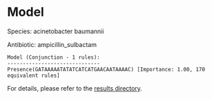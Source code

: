 
# Model

Species: acinetobacter baumannii

Antibiotic: ampicillin_sulbactam

```
Model (Conjunction - 1 rules):
------------------------------
Presence(GATAAAAATATATCATCATGAACAATAAAAC) [Importance: 1.00, 170 equivalent rules]

```

For details, please refer to the [results directory](../../../../../results/scm_b/acinetobacter+baumannii/ampicillin_sulbactam/repeat_6/).

